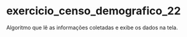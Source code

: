 # exercicio_censo_demografico_22
Algoritmo que lê as informações coletadas e exibe os dados na tela.
